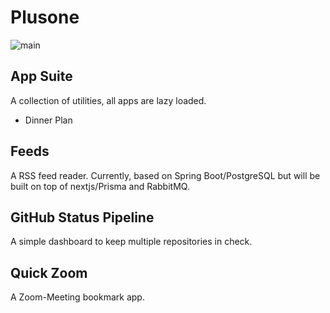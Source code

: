 # Plusone

![main](https://github.com/mgansler/plusone/actions/workflows/main.yml/badge.svg)

## App Suite

A collection of utilities, all apps are lazy loaded.

- Dinner Plan

## Feeds

A RSS feed reader. Currently, based on Spring Boot/PostgreSQL but will be built on top of nextjs/Prisma and RabbitMQ.

## GitHub Status Pipeline

A simple dashboard to keep multiple repositories in check.

## Quick Zoom

A Zoom-Meeting bookmark app.
